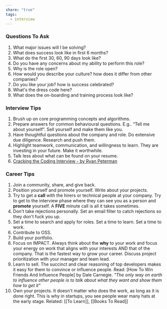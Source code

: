 ```yaml
---
share: "true"
tags:
  - interview
---
```

### Questions To Ask
1. What major issues will I be solving?
2. What does success look like in first 6 months?
3. What do the first 30, 60, 90 days look like?
4. Do you have any concerns about my ability to perform this role?
5. Why is the role open? 
6. How would you describe your culture? how does it differ from other companies?
7. Do you like your job? how is success celebrated?
8. What's the dress code here?
9. What does the on-boarding and training process look like?

### Interview Tips 
1. Brush up on core programming concepts and algorithms.
2. Prepare answers for common behavioural questions. E.g.. “Tell me about yourself”. Sell yourself and make them like you.
3. Have thoughtful questions about the company and role. Do extensive due diligence. Research and push them.
4. Highlight teamwork, communication, and willingness to learn. They are investing in your future. Make it worthwhile.
5. Talk less about what can be found on your resume.
6. [Cracking the Coding Interview - by Ryan Peterman](https://www.developing.dev/p/how-i-11xd-my-interview-offer-rate)

### Career Tips
1. Join a community, share, and give back.
2. Position yourself and promote yourself. Write about your projects.
3. Try to get a **call** with the hirers or technical people at your company. Try to get to the interview phase where they can see you as a person and **promote** yourself. A **FIVE** minute call is all it takes sometimes.
4. Don't take rejections personally. Set an email filter to catch rejections so they don't fuck you up.
5. Set a time to search and apply for roles. Set a time to learn. Set a time to work.
6. Contribute to OSS.
7. Build your portfolio.
8. Focus on IMPACT. Always think about the **why** to your work and focus your energy on work that aligns with your interests AND that of the company. That is the fastest way to grow your career. Discuss project prioritization with your manager and team lead.
9. Learn to sell. The succinct and clear reasoning of top developers makes it easy for them to convince or influence people. Read: [How To Win Friends And Influence People] by Dale Carnegie.
	_"The only way on earth to influence other people is to talk about what they want and show them how to get it"_
10. Own your projects. It doesn't matter who does the work, as long as it is done right. This is why in startups, you see people wear many hats at the early stage.
Related: [[To Learn]], [[Books To Read]]
